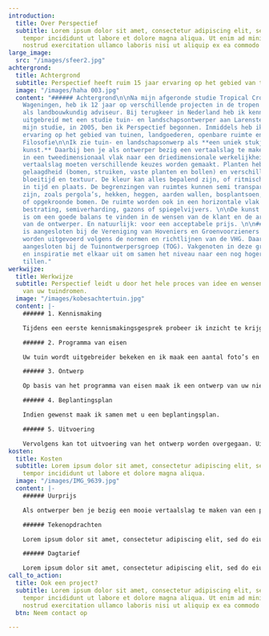 ```yaml
---
introduction:
  title: Over Perspectief
  subtitle: Lorem ipsum dolor sit amet, consectetur adipiscing elit, sed do eiusmod
    tempor incididunt ut labore et dolore magna aliqua. Ut enim ad minim veniam, quis
    nostrud exercitation ullamco laboris nisi ut aliquip ex ea commodo consequat.
large_image:
  src: "/images/sfeer2.jpg"
achtergrond:
  title: Achtergrond
  subtitle: Perspectief heeft ruim 15 jaar ervaring op het gebied van tuin- en landschapsontwerp.
  image: "/images/haha 003.jpg"
  content: "###### Achtergrond\n\nNa mijn afgeronde studie Tropical Crop Science in
    Wageningen, heb ik 12 jaar op verschillende projecten in de tropen gewerkt, o.a.
    als landbouwkundig adviseur. Bij terugkeer in Nederland heb ik kennis en vaardigheden
    uitgebreid met een studie tuin- en landschapsontwerper aan Larenstein. Halverwege
    mijn studie, in 2005, ben ik Perspectief begonnen. Inmiddels heb ik ruim 15 jaar
    ervaring op het gebied van tuinen, landgoederen, openbare ruimte en kunst.\n\n######
    Filosofie\n\nIk zie tuin- en landschapsonwerp als **een uniek stukje levendige
    kunst.** Daarbij ben je als ontwerper bezig een vertaalslag te maken van een plan
    in een tweedimensionaal vlak naar een driedimensionale werkelijkheid. Binnen deze
    vertaalslag moeten verschillende keuzes worden gemaakt. Planten hebben een verticale
    gelaagdheid (bomen, struiken, vaste planten en bollen) en verschillen in kleur,
    bloeitijd en textuur. De kleur kan alles bepalend zijn, of ritmisch terug komen
    in tijd en plaats. De begrenzingen van ruimtes kunnen semi transparant of solide
    zijn, zoals pergola’s, hekken, heggen, aarden wallen, bosplantsoen, struikmassa’s
    of opgekroonde bomen. De ruimte worden ook in een horizontale vlak gevuld met
    bestrating, semiverharding, gazons of spiegelvijvers. \n\nDe kunst van het ontwerp
    is om een goede balans te vinden in de wensen van de klant en de artistieke ideeën
    van de ontwerper. En natuurlijk: voor een acceptabele prijs. \n\n###### Brancheverenigingen\n\nPerspectief
    is aangesloten bij de Vereniging van Hoveniers en Groenvoorzieners (VHG). Projecten
    worden uitgevoerd volgens de normen en richtlijnen van de VHG. Daarnaast is Perspectief
    aangesloten bij de Tuinontwerpersgroep (TOG). Vakgenoten in deze groep delen kennis
    en inspiratie met elkaar uit om samen het niveau naar een nog hoger niveau te
    tillen."
werkwijze:
  title: Werkwijze
  subtitle: Perspectief leidt u door het hele proces van idee en wensen tot realisatie
    van uw tuindromen.
  image: "/images/kobesachtertuin.jpg"
  content: |-
    ###### 1. Kennismaking

    Tijdens een eerste kennismakingsgesprek probeer ik inzicht te krijgen in uw ideeën over de huidige tuin en uw droomtuin. Vaak is het prettig om te starten vanuit voorbeelden in, bijvoorbeeld, tijdschriften. Eventueel maak ik een kosten begroting voor de volgende stap.

    ###### 2. Programma van eisen

    Uw tuin wordt uitgebreider bekeken en ik maak een aantal foto’s en ruwe schetsen. Als we het eens worden over de sterke en zwakke punten van uw tuin, stellen we samen een programma van eisen op.

    ###### 3. Ontwerp

    Op basis van het programma van eisen maak ik een ontwerp van uw nieuwe tuin. Daarbij zal ik eerst een voorontwerp aanleveren, vaak op basis van een uittreksel van het kadaster. Daarna maak ik een definitief ontwerp, waarin de details van uw nieuwe tuin te zien zullen zijn.

    ###### 4. Beplantingsplan

    Indien gewenst maak ik samen met u een beplantingsplan.

    ###### 5. Uitvoering

    Vervolgens kan tot uitvoering van het ontwerp worden overgegaan. Uiteraard bespreken we vóór de tijd wat eventueel zelf zou willen doen.
kosten:
  title: Kosten
  subtitle: Lorem ipsum dolor sit amet, consectetur adipiscing elit, sed do eiusmod
    tempor incididunt ut labore et dolore magna aliqua.
  image: "/images/IMG_9639.jpg"
  content: |-
    ###### Uurprijs

    Als ontwerper ben je bezig een mooie vertaalslag te maken van een plan in een tweedimensionaal vlak naar een driedimensionale werkelijkheid. In deze virtuele wereld heb je te maken met de ruimte indelen naar een menselijke maat met voornamelijk planten. Deze planten hebben een verticale gelaagdheid (bomen, struiken, vaste planten en bollen) en verschillen in kleur, bloeitijd en textuur. De kleur kan alles bepalend zijn, of ritmisch terug komen in tijd en plaats

    ###### Tekenopdrachten

    Lorem ipsum dolor sit amet, consectetur adipiscing elit, sed do eiusmod tempor incididunt ut labore et dolore magna aliqua. Ut enim ad minim veniam, quis nostrud exercitation ullamco laboris nisi ut aliquip ex ea commodo consequat.

    ###### Dagtarief

    Lorem ipsum dolor sit amet, consectetur adipiscing elit, sed do eiusmod tempor incididunt ut labore et dolore magna aliqua. Ut enim ad minim veniam, quis nostrud exercitation ullamco laboris nisi ut aliquip ex ea commodo consequat.
call_to_action:
  title: Ook een project?
  subtitle: Lorem ipsum dolor sit amet, consectetur adipiscing elit, sed do eiusmod
    tempor incididunt ut labore et dolore magna aliqua. Ut enim ad minim veniam, quis
    nostrud exercitation ullamco laboris nisi ut aliquip ex ea commodo consequat.
  btn: Neem contact op

---
```

